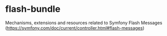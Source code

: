 # flash-bundle
Mechanisms, extensions and resources related to Symfony Flash Messages (https://symfony.com/doc/current/controller.html#flash-messages)
